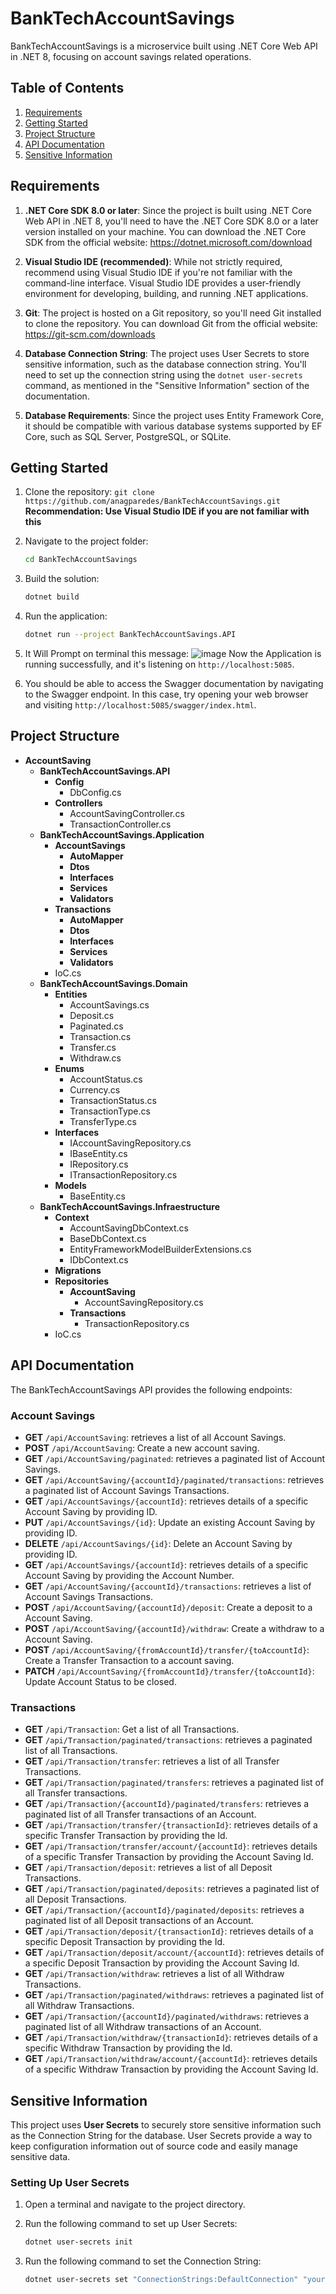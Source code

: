 # BankTechAccountSavings

BankTechAccountSavings is a microservice built using .NET Core Web API in .NET 8, focusing on account savings related operations.

## Table of Contents

1. [Requirements](#Requirements)
1. [Getting Started](#getting-started)
1. [Project Structure](#project-structure)
1. [API Documentation](#api-documentation)
1. [Sensitive Information](#sensitive-information)

## Requirements

1. **.NET Core SDK 8.0 or later**: Since the project is built using .NET Core Web API in .NET 8, you'll need to have the .NET Core SDK 8.0 or a later version installed on your machine. You can download the .NET Core SDK from the official website: https://dotnet.microsoft.com/download

2. **Visual Studio IDE (recommended)**: While not strictly required, recommend using Visual Studio IDE if you're not familiar with the command-line interface. Visual Studio IDE provides a user-friendly environment for developing, building, and running .NET applications.

3. **Git**: The project is hosted on a Git repository, so you'll need Git installed to clone the repository. You can download Git from the official website: https://git-scm.com/downloads

4. **Database Connection String**: The project uses User Secrets to store sensitive information, such as the database connection string. You'll need to set up the connection string using the `dotnet user-secrets` command, as mentioned in the "Sensitive Information" section of the documentation.

5. **Database Requirements**: Since the project uses Entity Framework Core, it should be compatible with various database systems supported by EF Core, such as SQL Server, PostgreSQL, or SQLite.

## Getting Started

1. Clone the repository: `git clone https://github.com/anagparedes/BankTechAccountSavings.git`
   **Recommendation: Use Visual Studio IDE if you are not familiar with this**

2. Navigate to the project folder:

    ```bash
    cd BankTechAccountSavings
    ```

3. Build the solution:

    ```bash
    dotnet build
    ```

4. Run the application:

    ```bash
    dotnet run --project BankTechAccountSavings.API
    ```
5. It Will Prompt on terminal this message:
     ![image](https://github.com/anagparedes/BankTechAccountSavings/assets/49009311/1533b6f5-25db-4f08-9c37-c1469e6e4acc)
 Now the Application is running successfully, and it's listening on `http://localhost:5085`.

6. You should be able to access the Swagger documentation by navigating to the Swagger endpoint. In this case, try opening your web browser and visiting `http://localhost:5085/swagger/index.html`.

## Project Structure

- **AccountSaving**
  - **BankTechAccountSavings.API**
    - **Config**
      - DbConfig.cs
    - **Controllers**
      - AccountSavingController.cs
      - TransactionController.cs
  - **BankTechAccountSavings.Application**
    - **AccountSavings**
      - **AutoMapper**
      - **Dtos**
      - **Interfaces**
      - **Services**
      - **Validators**
    - **Transactions**
      - **AutoMapper**
      - **Dtos**
      - **Interfaces**
      - **Services**
      - **Validators**
    - IoC.cs
  - **BankTechAccountSavings.Domain**
    - **Entities**
      - AccountSavings.cs
      - Deposit.cs
      - Paginated.cs
      - Transaction.cs
      - Transfer.cs
      - Withdraw.cs
    - **Enums**
      - AccountStatus.cs
      - Currency.cs
      - TransactionStatus.cs
      - TransactionType.cs
      - TransferType.cs
    - **Interfaces**
      - IAccountSavingRepository.cs
      - IBaseEntity.cs
      - IRepository.cs
      - ITransactionRepository.cs
    - **Models**
      - BaseEntity.cs
  - **BankTechAccountSavings.Infraestructure**
    - **Context**
      - AccountSavingDbContext.cs
      - BaseDbContext.cs
      - EntityFrameworkModelBuilderExtensions.cs
      - IDbContext.cs
    - **Migrations**
    - **Repositories**
      - **AccountSaving**
        - AccountSavingRepository.cs
      - **Transactions**
        - TransactionRepository.cs
    - IoC.cs

## API Documentation

The BankTechAccountSavings API provides the following endpoints:

### Account Savings

- **GET** `/api/AccountSaving`: retrieves a list of all Account Savings.
- **POST** `/api/AccountSaving`: Create a new account saving.
- **GET** `/api/AccountSaving/paginated`:  retrieves a paginated list of Account Savings.
- **GET** `/api/AccountSaving/{accountId}/paginated/transactions`:  retrieves a paginated list of Account Savings Transactions.
- **GET** `/api/AccountSavings/{accountId}`: retrieves details of a specific Account Saving by providing ID.
- **PUT** `/api/AccountSavings/{id}`: Update an existing Account Saving by providing ID.
- **DELETE** `/api/AccountSavings/{id}`: Delete an Account Saving by providing ID.
- **GET** `/api/AccountSavings/{accountId}`: retrieves details of a specific Account Saving by providing the Account Number.
- **GET** `/api/AccountSaving/{accountId}/transactions`: retrieves a list of Account Savings Transactions.
- **POST** `/api/AccountSaving/{accountId}/deposit`: Create a deposit to a Account Saving.
- **POST** `/api/AccountSaving/{accountId}/withdraw`: Create a withdraw to a Account Saving.
- **POST** `/api/AccountSaving/{fromAccountId}/transfer/{toAccountId}`: Create a Transfer Transaction to a account saving.
- **PATCH** `/api/AccountSaving/{fromAccountId}/transfer/{toAccountId}`: Update Account Status to be closed.

### Transactions

- **GET** `/api/Transaction`: Get a list of all Transactions.
- **GET** `/api/Transaction/paginated/transactions`:  retrieves a paginated list of all Transactions.
- **GET** `/api/Transaction/transfer`: retrieves a list of all Transfer Transactions.
- **GET** `/api/Transaction/paginated/transfers`:  retrieves a paginated list of all Transfer transactions.
- **GET** `/api/Transaction/{accountId}/paginated/transfers`:  retrieves a paginated list of all Transfer transactions of an Account.
- **GET** `/api/Transaction/transfer/{transactionId}`: retrieves details of a specific Transfer Transaction by providing the Id.
- **GET** `/api/Transaction/transfer/account/{accountId}`: retrieves details of a specific Transfer Transaction by providing the Account Saving Id.
- **GET** `/api/Transaction/deposit`: retrieves a list of all Deposit Transactions.
- **GET** `/api/Transaction/paginated/deposits`:  retrieves a paginated list of all Deposit Transactions.
- **GET** `/api/Transaction/{accountId}/paginated/deposits`:  retrieves a paginated list of all Deposit transactions of an Account.
- **GET** `/api/Transaction/deposit/{transactionId}`: retrieves details of a specific Deposit Transaction by providing the Id.
- **GET** `/api/Transaction/deposit/account/{accountId}`: retrieves details of a specific Deposit Transaction by providing the Account Saving Id.
- **GET** `/api/Transaction/withdraw`: retrieves a list of all Withdraw Transactions.
- **GET** `/api/Transaction/paginated/withdraws`:  retrieves a paginated list of all Withdraw Transactions.
- **GET** `/api/Transaction/{accountId}/paginated/withdraws`:  retrieves a paginated list of all Withdraw transactions of an Account.
- **GET** `/api/Transaction/withdraw/{transactionId}`: retrieves details of a specific Withdraw Transaction by providing the Id.
- **GET** `/api/Transaction/withdraw/account/{accountId}`: retrieves details of a specific Withdraw Transaction by providing the Account Saving Id.

## Sensitive Information

This project uses **User Secrets** to securely store sensitive information such as the Connection String for the database. User Secrets provide a way to keep configuration information out of source code and easily manage sensitive data.

### Setting Up User Secrets

1. Open a terminal and navigate to the project directory.
2. Run the following command to set up User Secrets:

   ```bash
   dotnet user-secrets init

3. Run the following command to set the Connection String:

   ```bash
   dotnet user-secrets set "ConnectionStrings:DefaultConnection" "your_connection_string_here"
